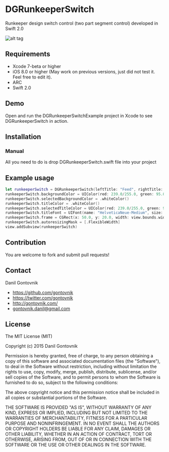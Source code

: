 # DGRunkeeperSwitch
Runkeeper design switch control (two part segment control) developed in Swift 2.0

![alt tag](https://raw.githubusercontent.com/gontovnik/DGRunkeeperSwitch/master/DGRunkeeperSwitch.png)

## Requirements
* Xcode 7-beta or higher
* iOS 8.0 or higher (May work on previous versions, just did not test it. Feel free to edit it).
* ARC
* Swift 2.0

## Demo

Open and run the DGRunkeeperSwitchExample project in Xcode to see DGRunkeeperSwitch in action.

## Installation

### Manual

All you need to do is drop DGRunkeeperSwitch.swift file into your project

## Example usage

``` swift
let runkeeperSwitch = DGRunkeeperSwitch(leftTitle: "Feed", rightTitle: "Leaderboard")
runkeeperSwitch.backgroundColor = UIColor(red: 239.0/255.0, green: 95.0/255.0, blue: 49.0/255.0, alpha: 1.0)
runkeeperSwitch.selectedBackgroundColor = .whiteColor()
runkeeperSwitch.titleColor = .whiteColor()
runkeeperSwitch.selectedTitleColor = UIColor(red: 239.0/255.0, green: 95.0/255.0, blue: 49.0/255.0, alpha: 1.0)
runkeeperSwitch.titleFont = UIFont(name: "HelveticaNeue-Medium", size: 13.0)
runkeeperSwitch.frame = CGRect(x: 50.0, y: 20.0, width: view.bounds.width - 100.0, height: 30.0)
runkeeperSwitch.autoresizingMask = [.FlexibleWidth]
view.addSubview(runkeeperSwitch)
```

## Contribution

You are welcome to fork and submit pull requests!

## Contact

Danil Gontovnik

- https://github.com/gontovnik
- https://twitter.com/gontovnik
- http://gontovnik.com/
- gontovnik.danil@gmail.com

## License

The MIT License (MIT)

Copyright (c) 2015 Danil Gontovnik

Permission is hereby granted, free of charge, to any person obtaining a copy
of this software and associated documentation files (the "Software"), to deal
in the Software without restriction, including without limitation the rights
to use, copy, modify, merge, publish, distribute, sublicense, and/or sell
copies of the Software, and to permit persons to whom the Software is
furnished to do so, subject to the following conditions:

The above copyright notice and this permission notice shall be included in all
copies or substantial portions of the Software.

THE SOFTWARE IS PROVIDED "AS IS", WITHOUT WARRANTY OF ANY KIND, EXPRESS OR
IMPLIED, INCLUDING BUT NOT LIMITED TO THE WARRANTIES OF MERCHANTABILITY,
FITNESS FOR A PARTICULAR PURPOSE AND NONINFRINGEMENT. IN NO EVENT SHALL THE
AUTHORS OR COPYRIGHT HOLDERS BE LIABLE FOR ANY CLAIM, DAMAGES OR OTHER
LIABILITY, WHETHER IN AN ACTION OF CONTRACT, TORT OR OTHERWISE, ARISING FROM,
OUT OF OR IN CONNECTION WITH THE SOFTWARE OR THE USE OR OTHER DEALINGS IN THE
SOFTWARE.
